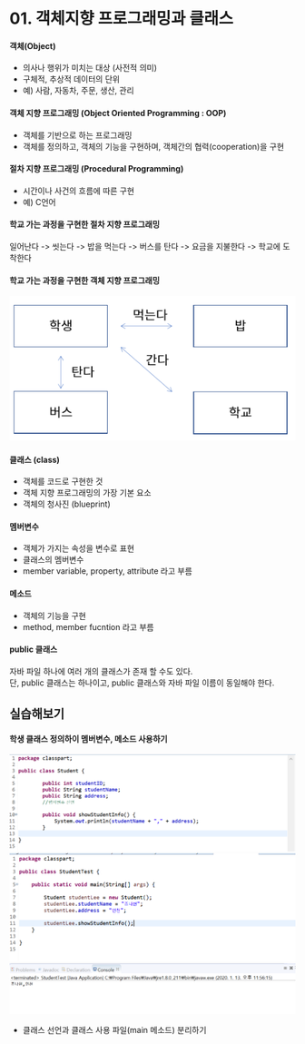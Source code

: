 # 01. 객체지향 프로그래밍과 클래스
  
  
#### 객체(Object)  
* 의사나 행위가 미치는 대상 (사전적 의미)  
* 구체적, 추상적 데이터의 단위  
* 예) 사람, 자동차, 주문, 생산, 관리  
  
#### 객체 지향 프로그래밍 (Object Oriented Programming : OOP)  
* 객체를 기반으로 하는 프로그래밍  
* 객체를 정의하고, 객체의 기능을 구현하며, 객체간의 협력(cooperation)을 구현  

#### 절차 지향 프로그래밍 (Procedural Programming)  
* 시간이나 사건의 흐름에 따른 구현  
* 예) C언어  

#### 학교 가는 과정을 구현한 절차 지향 프로그래밍  
일어난다 -> 씻는다 -> 밥을 먹는다 -> 버스를 탄다 -> 요금을 지불한다 -> 학교에 도착한다  
#### 학교 가는 과정을 구현한 객체 지향 프로그래밍  
 ![chapter0501](./image/chapter0501.PNG)  
 
#### 클래스 (class)  
* 객체를 코드로 구현한 것  
* 객체 지향 프로그래밍의 가장 기본 요소  
* 객체의 청사진 (blueprint)  

#### 멤버변수   
* 객체가 가지는 속성을 변수로 표현  
* 클래스의 멤버변수  
* member variable, property, attribute 라고 부름  

#### 메소드  
* 객체의 기능을 구현  
* method, member fucntion 라고 부름

#### public 클래스  
자바 파일 하나에 여러 개의 클래스가 존재 할 수도 있다.  
단, public 클래스는 하나이고, public 클래스와 자바 파일 이름이 동일해야 한다.  

## 실습해보기  
#### 학생 클래스 정의하이 멤버변수, 메소드 사용하기  
 ![class_student_01](./image/class_student_01.PNG)  
  ![class_student_02](./image/class_student_02.PNG)  
   ![class_student_03](./image/class_student_03.PNG)  
* 클래스 선언과 클래스 사용 파일(main 메소드) 분리하기 
